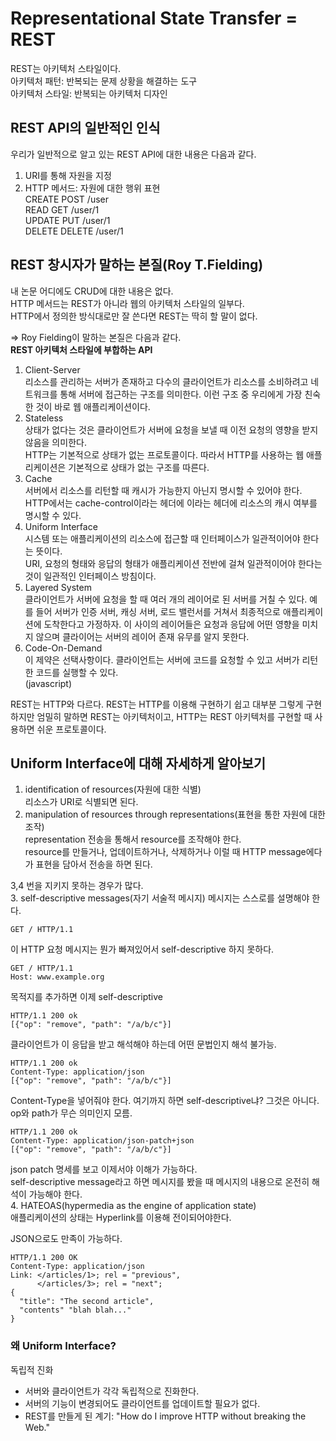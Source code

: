 # Representational State Transfer = REST
REST는 아키텍처 스타일이다.  
아키텍처 패턴: 반복되는 문제 상황을 해결하는 도구  
아키텍처 스타일: 반복되는 아키텍처 디자인  
  
## REST API의 일반적인 인식
우리가 일반적으로 알고 있는 REST API에 대한 내용은 다음과 같다.
1. URI를 통해 자원을 지정    
2. HTTP 메서드: 자원에 대한 행위 표현  
CREATE POST /user  
READ GET /user/1  
UPDATE PUT /user/1  
DELETE DELETE /user/1  
  
## REST 창시자가 말하는 본질(Roy T.Fielding)
내 논문 어디에도 CRUD에 대한 내용은 없다.  
HTTP 메서드는 REST가 아니라 웹의 아키텍처 스타일의 일부다.  
HTTP에서 정의한 방식대로만 잘 쓴다면 REST는 딱히 할 말이 없다.  
  
=> Roy Fielding이 말하는 본질은 다음과 같다.  
**REST 아키텍처 스타일에 부합하는 API**  
1. Client-Server  
리소스를 관리하는 서버가 존재하고 다수의 클라이언트가 리소스를 소비하려고 네트워크를 통해 서버에 접근하는 구조를 의미한다. 이런 구조 중 우리에게 가장 친숙한 것이 바로 웹 애플리케이션이다.  
2. Stateless  
상태가 없다는 것은 클라이언트가 서버에 요청을 보낼 때 이전 요청의 영향을 받지 않음을 의미한다.  
HTTP는 기본적으로 상태가 없는 프로토콜이다. 따라서 HTTP를 사용하는 웹 애플리케이션은 기본적으로 상태가 없는 구조를 따른다.  
3. Cache  
서버에서 리소스를 리턴할 때 캐시가 가능한지 아닌지 명시할 수 있어야 한다.  
HTTP에서는 cache-control이라는 헤더에 이라는 헤더에 리소스의 캐시 여부를 명시할 수 있다.  
4. Uniform Interface  
시스템 또는 애플리케이션의 리소스에 접근할 때 인터페이스가 일관적이어야 한다는 뜻이다.  
URI, 요청의 형태와 응답의 형태가 애플리케이션 전반에 걸쳐 일관적이어야 한다는 것이 일관적인 인터페이스 방침이다.  
5. Layered System  
클라이언트가 서버에 요청을 할 때 여러 개의 레이어로 된 서버를 거칠 수 있다. 예를 들어 서버가 인증 서버, 캐싱 서버, 로드 밸런서를 거쳐서 최종적으로 애플리케이션에 도착한다고 가정하자. 이 사이의 레이어들은 요청과 응답에 어떤 영향을 미치지 않으며 클라이어는 서버의 레이어 존재 유무를 알지 못한다.  
5. Code-On-Demand  
이 제약은 선택사항이다. 클라이언트는 서버에 코드를 요청할 수 있고 서버가 리턴한 코드를 실행할 수 있다.  
(javascript)  
  
REST는 HTTP와 다르다. REST는 HTTP를 이용해 구현하기 쉽고 대부분 그렇게 구현하지만 엄밀히 말하면 REST는 아키텍처이고, HTTP는 REST 아키텍처를 구현할 때 사용하면 쉬운 프로토콜이다.  

## Uniform Interface에 대해 자세하게 알아보기
1. identification of resources(자원에 대한 식별)  
리소스가 URI로 식별되면 된다.  
2. manipulation of resources through representations(표현을 통한 자원에 대한 조작)  
representation 전송을 통해서 resource를 조작해야 한다.  
resource를 만들거나, 업데이트하거나, 삭제하거나 이럴 때 HTTP message에다가 표현을 담아서 전송을 하면 된다.  
  
3,4 번을 지키지 못하는 경우가 많다.  
3. self-descriptive messages(자기 서술적 메시지)
메시지는 스스로를 설명해야 한다.  
```text/plain
GET / HTTP/1.1
```
이 HTTP 요청 메시지는 뭔가 빠져있어서 self-descriptive 하지 못하다.  
```text/plain
GET / HTTP/1.1
Host: www.example.org
```
목적지를 추가하면 이제 self-descriptive  
```text/plain
HTTP/1.1 200 ok
[{"op": "remove", "path": "/a/b/c"}]
```
클라이언트가 이 응답을 받고 해석해야 하는데 어떤 문법인지 해석 불가능.
```text/plain
HTTP/1.1 200 ok
Content-Type: application/json
[{"op": "remove", "path": "/a/b/c"}]
```
Content-Type을 넣어줘야 한다. 여기까지 하면 self-descriptive냐? 그것은 아니다.  
op와 path가 무슨 의미인지 모름.  
```text/plain
HTTP/1.1 200 ok
Content-Type: application/json-patch+json
[{"op": "remove", "path": "/a/b/c"}]
```
json patch 명세를 보고 이제서야 이해가 가능하다.  
self-descriptive message라고 하면 메시지를 봤을 때 메시지의 내용으로 온전히 해석이 가능해야 한다.  
4. HATEOAS(hypermedia as the engine of application state)  
애플리케이션의 상태는 Hyperlink를 이용해 전이되어야한다.  
  
JSON으로도 만족이 가능하다.  
```text/plain
HTTP/1.1 200 OK
Content-Type: application/json
Link: </articles/1>; rel = "previous",
      </articles/3>; rel = "next";
{
  "title": "The second article",
  "contents" "blah blah..."
}
```
### 왜 Uniform Interface?  
독립적 진화  
- 서버와 클라이언트가 각각 독립적으로 진화한다.  
- 서버의 기능이 변경되어도 클라이언트를 업데이트할 필요가 없다.  
- REST를 만들게 된 계기: "How do I improve HTTP without breaking the Web."  
  





